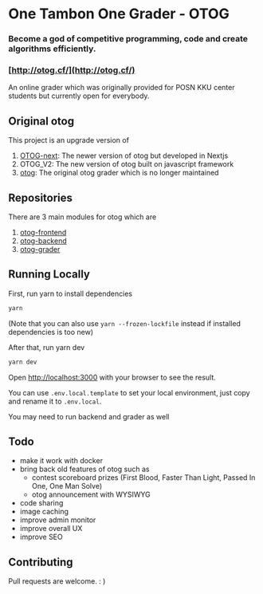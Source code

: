 # One Tambon One Grader - OTOG

### Become a god of competitive programming, code and create algorithms efficiently.

### [http://otog.cf/](http://otog.cf/)

An online grader which was originally provided for POSN KKU center students but currently open for everybody.

## Original otog

This project is an upgrade version of

1. [OTOG-next](https://github.com/karnjj/OTOG-next): The newer version of otog but developed in Nextjs
2. OTOG_V2: The new version of otog built on javascript framework
3. [otog](https://github.com/phizaz/otog): The original otog grader which is no longer maintained

## Repositories

There are 3 main modules for otog which are

1. [otog-frontend](https://github.com/Anon-136/otog-frontend)
2. [otog-backend](https://github.com/karnjj/otog-api)
3. [otog-grader](https://github.com/karnjj/otog-grader)

## Running Locally

First, run yarn to install dependencies

```bash
yarn
```

(Note that you can also use `yarn --frozen-lockfile` instead if installed dependencies is too new)

After that, run yarn dev

```bash
yarn dev
```

Open [http://localhost:3000](http://localhost:3000) with your browser to see the result.

You can use `.env.local.template` to set your local environment, just copy and rename it to `.env.local`.

You may need to run backend and grader as well

## Todo

- make it work with docker
- bring back old features of otog such as
  - contest scoreboard prizes (First Blood, Faster Than Light, Passed In One, One Man Solve)
  - otog announcement with WYSIWYG
- code sharing
- image caching
- improve admin monitor
- improve overall UX
- improve SEO

## Contributing

Pull requests are welcome. : )
